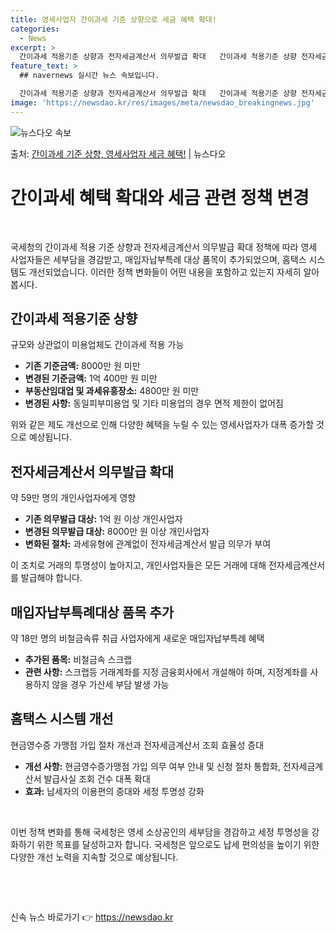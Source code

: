 ```yaml
---
title: 영세사업자 간이과세 기준 상향으로 세금 혜택 확대!
categories:
  - News
excerpt: >
  간이과세 적용기준 상향과 전자세금계산서 의무발급 확대   간이과세 적용기준 상향 전자세금계산서 의무발급 확대…
feature_text: >
  ## navernews 실시간 뉴스 속보입니다.

  간이과세 적용기준 상향과 전자세금계산서 의무발급 확대   간이과세 적용기준 상향 전자세금계산서 의무발급 확대…
image: 'https://newsdao.kr/res/images/meta/newsdao_breakingnews.jpg'
---
```


![뉴스다오 속보](https://newsdao.kr/res/images/meta/newsdao_breakingnews.jpg)

<p>출처: <a href="https://newsdao.kr/4303" rel="dofollow">간이과세 기준 상향, 영세사업자 세금 혜택!</a> | 뉴스다오</p>

<h1>간이과세 혜택 확대와 세금 관련 정책 변경</h1>
<p data-ke-size="size16">&nbsp;</p>

국세청의 간이과세 적용 기준 상향과 전자세금계산서 의무발급 확대 정책에 따라 영세 사업자들은 세부담을 경감받고, 매입자납부특례 대상 품목이 추가되었으며, 홈택스 시스템도 개선되었습니다. 이러한 정책 변화들이 어떤 내용을 포함하고 있는지 자세히 알아봅시다.

<h2>간이과세 적용기준 상향</h2>
<p data-ke-size="size16">규모와 상관없이 미용업체도 간이과세 적용 가능</p>
<ul>
  <li><b>기존 기준금액:</b> 8000만 원 미만</li>
  <li><b>변경된 기준금액:</b> 1억 400만 원 미만</li>
  <li><b>부동산임대업 및 과세유흥장소:</b> 4800만 원 미만</li>
  <li><b>변경된 사항:</b> 동일피부미용업 및 기타 미용업의 경우 면적 제한이 없어짐</li>
</ul>
<p data-ke-size="size16">위와 같은 제도 개선으로 인해 다양한 혜택을 누릴 수 있는 영세사업자가 대폭 증가할 것으로 예상됩니다.</p>

<h2>전자세금계산서 의무발급 확대</h2>
<p data-ke-size="size16">약 59만 명의 개인사업자에게 영향</p>
<ul>
  <li><b>기존 의무발급 대상:</b> 1억 원 이상 개인사업자</li>
  <li><b>변경된 의무발급 대상:</b> 8000만 원 이상 개인사업자</li>
  <li><b>변화된 절차:</b> 과세유형에 관계없이 전자세금계산서 발급 의무가 부여</li>
</ul>
<p data-ke-size="size16">이 조치로 거래의 투명성이 높아지고, 개인사업자들은 모든 거래에 대해 전자세금계산서를 발급해야 합니다.</p>

<h2>매입자납부특례대상 품목 추가</h2>
<p data-ke-size="size16">약 18만 명의 비철금속류 취급 사업자에게 새로운 매입자납부특례 혜택</p>
<ul>
  <li><b>추가된 품목:</b> 비철금속 스크랩</li>
  <li><b>관련 사항:</b> 스크랩등 거래계좌를 지정 금융회사에서 개설해야 하며, 지정계좌를 사용하지 않을 경우 가산세 부담 발생 가능</li>
</ul>

<h2>홈택스 시스템 개선</h2>
<p data-ke-size="size16">현금영수증 가맹점 가입 절차 개선과 전자세금계산서 조회 효율성 증대</p>
<ul>
  <li><b>개선 사항:</b> 현금영수증가맹점 가입 의무 여부 안내 및 신청 절차 통합화, 전자세금계산서 발급사실 조회 건수 대폭 확대</li>
  <li><b>효과:</b> 납세자의 이용편의 증대와 세정 투명성 강화</li>
</ul>
<p data-ke-size="size16">&nbsp;</p>

이번 정책 변화를 통해 국세청은 영세 소상공인의 세부담을 경감하고 세정 투명성을 강화하기 위한 목표를 달성하고자 합니다. 국세청은 앞으로도 납세 편의성을 높이기 위한 다양한 개선 노력을 지속할 것으로 예상됩니다.

<p data-ke-size="size16">&nbsp;</p>
<p data-ke-size="size16">&nbsp;</p> 

신속 뉴스 바로가기 👉 <a href="https://newsdao.kr" rel="dofollow">https://newsdao.kr</a>


